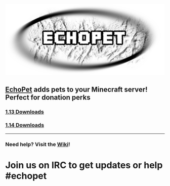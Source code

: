 ![Logo](https://raw.githubusercontent.com/Arnuh/EchoPet/master/src/resources/EchoPet.png)
## [EchoPet](https://dev.bukkit.org/bukkit-plugins/echopet/) adds pets to your Minecraft server! Perfect for donation perks
### [1.13 Downloads](https://ci.ecocitycraft.com/job/EchoPet%201.13.2/)
### [1.14 Downloads](https://ci.ecocitycraft.com/job/EchoPet%201.14/)
----

### Need help? Visit the [Wiki](https://github.com/Arnuh/EchoPet/wiki)!


# Join us on IRC to get updates or help #echopet
